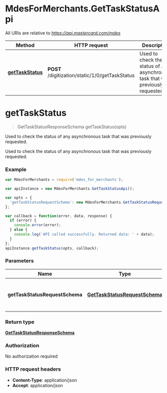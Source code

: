 # MdesForMerchants.GetTaskStatusApi

All URIs are relative to *https://api.mastercard.com/mdes*

Method | HTTP request | Description
------------- | ------------- | -------------
[**getTaskStatus**](GetTaskStatusApi.md#getTaskStatus) | **POST** /digitization/static/1/0/getTaskStatus | Used to check the status of any asynchronous task that was previously requested.


<a name="getTaskStatus"></a>
# **getTaskStatus**
> GetTaskStatusResponseSchema getTaskStatus(opts)

Used to check the status of any asynchronous task that was previously requested.

Used to check the status of any asynchronous task that was previously requested. 

### Example
```javascript
var MdesForMerchants = require('mdes_for_merchants');

var apiInstance = new MdesForMerchants.GetTaskStatusApi();

var opts = { 
  'getTaskStatusRequestSchema': new MdesForMerchants.GetTaskStatusRequestSchema() // GetTaskStatusRequestSchema | Contains the details of the request message. 
};

var callback = function(error, data, response) {
  if (error) {
    console.error(error);
  } else {
    console.log('API called successfully. Returned data: ' + data);
  }
};
apiInstance.getTaskStatus(opts, callback);
```

### Parameters

Name | Type | Description  | Notes
------------- | ------------- | ------------- | -------------
 **getTaskStatusRequestSchema** | [**GetTaskStatusRequestSchema**](GetTaskStatusRequestSchema.md)| Contains the details of the request message.  | [optional] 

### Return type

[**GetTaskStatusResponseSchema**](GetTaskStatusResponseSchema.md)

### Authorization

No authorization required

### HTTP request headers

 - **Content-Type**: application/json
 - **Accept**: application/json

